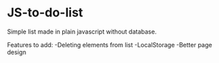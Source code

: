 # JS-to-do-list
Simple list made in plain javascript without database.

Features to add:
-Deleting elements from list
-LocalStorage
-Better page design

